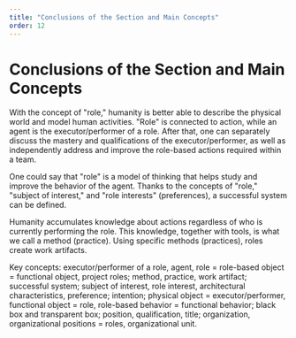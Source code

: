 ```yaml
---
title: "Conclusions of the Section and Main Concepts"
order: 12
---
```


# Conclusions of the Section and Main Concepts

With the concept of "role," humanity is better able to describe the physical world and model human activities. "Role" is connected to action, while an agent is the executor/performer of a role. After that, one can separately discuss the mastery and qualifications of the executor/performer, as well as independently address and improve the role-based actions required within a team.

One could say that "role" is a model of thinking that helps study and improve the behavior of the agent. Thanks to the concepts of "role," "subject of interest," and "role interests" (preferences), a successful system can be defined.

Humanity accumulates knowledge about actions regardless of who is currently performing the role. This knowledge, together with tools, is what we call a method (practice). Using specific methods (practices), roles create work artifacts.

Key concepts: executor/performer of a role, agent, role = role-based object = functional object, project roles; method, practice, work artifact; successful system; subject of interest, role interest, architectural characteristics, preference; intention; physical object = executor/performer, functional object = role, role-based behavior = functional behavior; black box and transparent box; position, qualification, title; organization, organizational positions = roles, organizational unit.